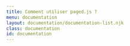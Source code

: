 ```yaml
---
title: Comment utiliser paged.js ?
menu: documentation
layout: documentation/documentation-list.njk
class: documentation
id: documentation
---
```


